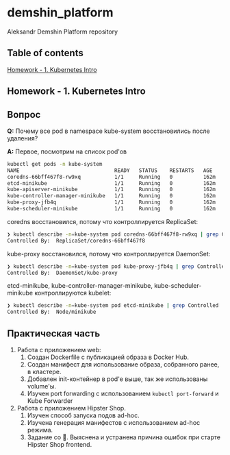 # demshin_platform

Aleksandr Demshin Platform repository

## Table of contents

[Homework - 1. Kubernetes Intro](#homework---1-kubernetes-intro)

## Homework - 1. Kubernetes Intro

## Вопрос

**Q:** Почему все pod в namespace kube-system восстановились после удаления?

**A:** Первое, посмотрим на список pod'ов

```bash
kubectl get pods -n kube-system
NAME                               READY   STATUS    RESTARTS   AGE
coredns-66bff467f8-rw9xq           1/1     Running   0          162m
etcd-minikube                      1/1     Running   0          162m
kube-apiserver-minikube            1/1     Running   0          162m
kube-controller-manager-minikube   1/1     Running   0          162m
kube-proxy-jfb4q                   1/1     Running   0          162m
kube-scheduler-minikube            1/1     Running   0          162m
```

coredns восстановился, потому что контроллируется ReplicaSet:

```bash
❯ kubectl describe -n=kube-system pod coredns-66bff467f8-rw9xq | grep Controlled
Controlled By:  ReplicaSet/coredns-66bff467f8
```

kube-proxy восстановился, потому что контроллируется DaemonSet:

```bash
❯ kubectl describe -n=kube-system pod kube-proxy-jfb4q | grep Controlled
Controlled By:  DaemonSet/kube-proxy
```

etcd-minikube, kube-controller-manager-minikube, kube-scheduler-minikube контроллируются kubelet:

```bash
❯ kubectl describe -n=kube-system pod etcd-minikube | grep Controlled
Controlled By:  Node/minikube
```

## Практическая часть

1. Работа с приложением web:
   1. Создан Dockerfile c публикацией образа в Docker Hub.
   2. Создан манифест для использование образа, собранного ранее, в кластере.
   3. Добавлен init-контейнер в pod'е выше, так же использованы volume'ы.
   4. Изучен port forwarding с использованием `kubectl port-forward` и Kube Forwarder
2. Работа с приложением Hipster Shop.
   1. Изучен способ запуска подов ad-hoc.
   2. Изучена генерация манифестов с использованием ad-hoc режима.
   3. Задание со 🌟. Выяснена и устранена причина ошибок при старте Hipster Shop frontend.
